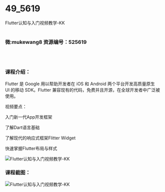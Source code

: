 # 49_5619
Flutter认知与入门视频教学-KK
<br/></br>
<h3>微:mukewang8 资源编号：525619</h3>
<br/></br>
<h3>课程介绍：</h3>
<p><a title="查看与 Flutter 相关的文章" target="_blank">Flutter</a> 是 Google 用以帮助开发者在 iOS 和 Android 两个平台开发高质量原生 UI 的移动 SDK。Flutter 兼容现有的代码，免费并且开源，在全球开发者中广泛被使用。</p>
<p>视频要点：</p>
<p>入门新一代App开发框架</p>
<p>了解Dart语言基础</p>
<p>了解现代的响应式框架Flitter Widget</p>
<p>快速掌握Flutter布局与样式</p>
<p><img src="https://www.ko996.com/wp-content/uploads/img/2019/07/2-21-300x225.png" alt="Flutter认知与入门视频教学-KK"></p>
<h3>课程截图：</h3>
<p><img src="https://www.ko996.com/wp-content/uploads/img/2019/07/1-31.png" alt="Flutter认知与入门视频教学-KK"></p>
